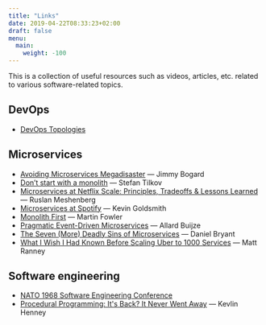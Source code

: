 ```yaml
---
title: "Links"
date: 2019-04-22T08:33:23+02:00
draft: false
menu:
  main:
    weight: -100
---
```


This is a collection of useful resources such as videos, articles, etc. related to various software-related topics.

## DevOps

- [<i class="fas fa-globe-europe"></i> DevOps Topologies](https://web.devopstopologies.com/)

## Microservices

- [<i class="fas fa-video"></i> Avoiding Microservices Megadisaster](https://www.youtube.com/watch?v=gfh-VCTwMw8) &mdash; Jimmy Bogard
- [<i class="fas fa-globe-europe"></i> Don’t start with a monolith](https://martinfowler.com/articles/dont-start-monolith.html) &mdash; Stefan Tilkov
- [<i class="fas fa-video"></i> Microservices at Netflix Scale: Principles, Tradeoffs & Lessons Learned](https://www.youtube.com/watch?v=57UK46qfBLY) &mdash; Ruslan Meshenberg
- [<i class="fas fa-video"></i> Microservices at Spotify](https://www.youtube.com/watch?v=7LGPeBgNFuU) &mdash; Kevin Goldsmith
- [<i class="fas fa-globe-europe"></i> Monolith First](https://martinfowler.com/bliki/MonolithFirst.html) &mdash; Martin Fowler
- [<i class="fas fa-video"></i> Pragmatic Event-Driven Microservices](https://www.youtube.com/watch?v=vSd_0zGxsIU) &mdash; Allard Buijze
- [<i class="fas fa-video"></i> The Seven (More) Deadly Sins of Microservices](https://www.youtube.com/watch?v=NP189MPfR7Q) &mdash; Daniel Bryant
- [<i class="fas fa-video"></i> What I Wish I Had Known Before Scaling Uber to 1000 Services](https://www.youtube.com/watch?v=kb-m2fasdDY) &mdash; Matt Ranney

## Software engineering

- [<i class="fas fa-book"></i> NATO 1968 Software Engineering Conference](http://homepages.cs.ncl.ac.uk/brian.randell/NATO/nato1968.PDF)
- [<i class="fas fa-video"></i> Procedural Programming: It's Back? It Never Went Away](https://www.youtube.com/watch?v=eEBOvqMfPoI) &mdash; Kevlin Henney
